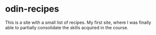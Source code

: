 # odin-recipes
This is a site with a small list of recipes.
My first site, where I was finally able to partially consolidate the skills acquired in the course.
